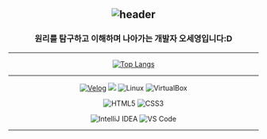 <div align="center">

![header](https://capsule-render.vercel.app/api?type=waving&color=0:b6e4ec,100:30448c&height=250&section=header&text=Hello:D)
---

### 원리를 탐구하고 이해하며 나아가는 개발자 오세영입니다:D

---

[![Top Langs](https://github-readme-stats.vercel.app/api/top-langs/?username=seyoung5309&layout=donut-vertical&cache_seconds=86400)](https://github.com/anuraghazra/github-readme-stats)

---

[![Velog](https://img.shields.io/badge/Velog-20C997?style=for-the-badge&logo=velog&logoColor=white)](https://velog.io/@seyoung5309)
<img src="https://img.shields.io/badge/java-%23007396.svg?&style=for-the-badge&logo=java&logoColor=white" />
![Linux](https://img.shields.io/badge/linux-FCC624?style=for-the-badge&logo=linux&logoColor=white)
![VirtualBox](https://img.shields.io/badge/virtualbox-2F61B4?style=for-the-badge&logo=virtualbox&logoColor=white)

![HTML5](https://img.shields.io/badge/HTML5-E34F26?style=for-the-badge&logo=html5&logoColor=white)
![CSS3](https://img.shields.io/badge/CSS-1572B6?style=for-the-badge&logo=css&logoColor=white)

![IntelliJ IDEA](https://img.shields.io/badge/IntelliJ_IDEA-000000.svg?style=for-the-badge&logo=intellij-idea&logoColor=white)
![VS Code](https://img.shields.io/badge/Visual_Studio_Code-0078D4?style=for-the-badge&logo=visualstudiocode%20studio%20code&logoColor=white)

</div>

---
